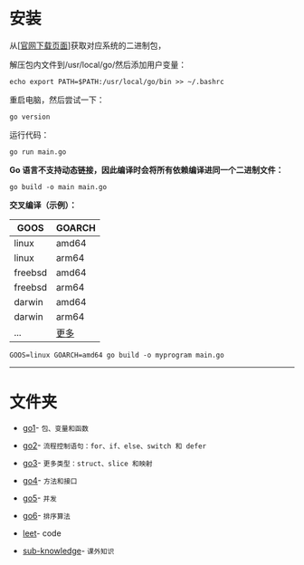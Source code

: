 # 安装
从[[官网下载页面](https://go.dev/dl/)]获取对应系统的二进制包，

解压包内文件到/usr/local/go/然后添加用户变量：

```
echo export PATH=$PATH:/usr/local/go/bin >> ~/.bashrc
```

重启电脑，然后尝试一下：

```
go version
```

运行代码：

```
go run main.go
```

**Go 语言不支持动态链接，因此编译时会将所有依赖编译进同一个二进制文件：**

```
go build -o main main.go
```

**交叉编译（示例）：**

|GOOS |GOARCH | 
|-|-|
|linux | amd64|
|linux | arm64|
|freebsd | amd64|
|freebsd | arm64|
|darwin | amd64|
|darwin | arm64|
|...|[更多](https://gist.github.com/asukakenji/f15ba7e588ac42795f421b48b8aede63)|
 
```
GOOS=linux GOARCH=amd64 go build -o myprogram main.go
``` 

---

# 文件夹
- [go1](https://github.com/foreverlz1111/gogo_land/tree/main/go1)-
`
包、变量和函数
`
- [go2](https://github.com/foreverlz1111/gogo_land/tree/main/go2)-
`
流程控制语句：for、if、else、switch 和 defer
`
- [go3](https://github.com/foreverlz1111/gogo_land/tree/main/go3)-
`
更多类型：struct、slice 和映射
`
- [go4](https://github.com/foreverlz1111/gogo_land/tree/main/go4)-
`
方法和接口
`

- [go5](https://github.com/foreverlz1111/gogo_land/tree/main/go5)-
`
并发
`

- [go6](https://github.com/foreverlz1111/gogo_land/tree/main/go6)-
`
排序算法
`

- [leet](https://github.com/foreverlz1111/gogo_land/tree/main/leet)- code

- [sub-knowledge](https://github.com/foreverlz1111/gogo_land/tree/main/sub-knowledge)-
`
课外知识
`
